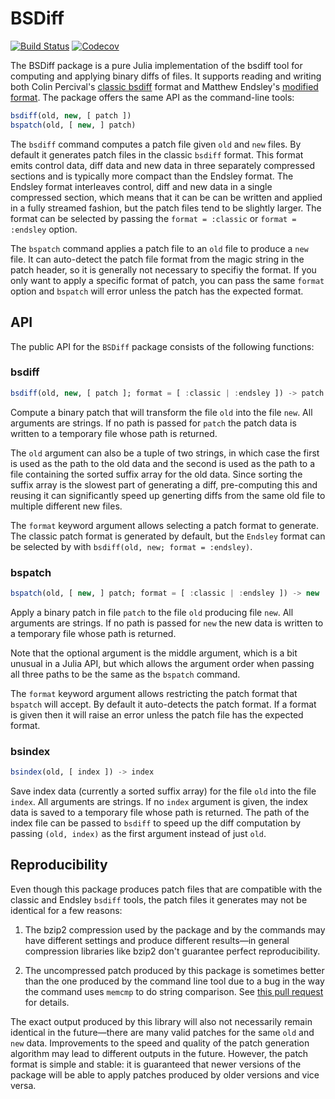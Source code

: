 # BSDiff

[![Build Status](https://travis-ci.org/JuliaIO/BSDiff.jl.svg?branch=master)](https://travis-ci.org/JuliaIO/BSDiff.jl)
[![Codecov](https://codecov.io/gh/JuliaIO/BSDiff.jl/branch/master/graph/badge.svg)](https://codecov.io/gh/JuliaIO/BSDiff.jl)

The BSDiff package is a pure Julia implementation of the bsdiff tool for
computing and applying binary diffs of files. It supports reading and writing
both Colin Percival's [classic bsdiff](http://www.daemonology.net/bsdiff/)
format and Matthew Endsley's [modified
format](https://github.com/mendsley/bsdiff). The package offers the same API as
the command-line tools:

```julia
bsdiff(old, new, [ patch ])
bspatch(old, [ new, ] patch)
```

The `bsdiff` command computes a patch file given `old` and `new` files. By
default it generates patch files in the classic `bsdiff` format. This format
emits control data, diff data and new data in three separately compressed
sections and is typically more compact than the Endsley format. The Endsley
format interleaves control, diff and new data in a single compressed section,
which means that it can be can be written and applied in a fully streamed
fashion, but the patch files tend to be slightly larger. The format can be
selected by passing the `format = :classic` or `format = :endsley` option.

The `bspatch` command applies a patch file to an `old` file to produce a `new`
file. It can auto-detect the patch file format from the magic string in the
patch header, so it is generally not necessary to specifiy the format. If you
only want to apply a specific format of patch, you can pass the same `format`
option and `bspatch` will error unless the patch has the expected format.

## API

The public API for the `BSDiff` package consists of the following functions:

<!-- BEGIN: copied from inline doc strings -->

### bsdiff

```julia
bsdiff(old, new, [ patch ]; format = [ :classic | :endsley ]) -> patch
```
Compute a binary patch that will transform the file `old` into the file `new`.
All arguments are strings. If no path is passed for `patch` the patch data is
written to a temporary file whose path is returned.

The `old` argument can also be a tuple of two strings, in which case the first
is used as the path to the old data and the second is used as the path to a file
containing the sorted suffix array for the old data. Since sorting the suffix
array is the slowest part of generating a diff, pre-computing this and reusing
it can significantly speed up generting diffs from the same old file to multiple
different new files.

The `format` keyword argument allows selecting a patch format to generate. The
classic patch format is generated by default, but the `Endsley` format can be
selected by with `bsdiff(old, new; format = :endsley)`.

### bspatch

```julia
bspatch(old, [ new, ] patch; format = [ :classic | :endsley ]) -> new
```
Apply a binary patch in file `patch` to the file `old` producing file `new`.
All arguments are strings. If no path is passed for `new` the new data is
written to a temporary file whose path is returned.

Note that the optional argument is the middle argument, which is a bit unusual
in a Julia API, but which allows the argument order when passing all three paths
to be the same as the `bspatch` command.

The `format` keyword argument allows restricting the patch format that `bspatch`
will accept. By default it auto-detects the patch format. If a format is given
then it will raise an error unless the patch file has the expected format.

### bsindex

```julia
bsindex(old, [ index ]) -> index
```
Save index data (currently a sorted suffix array) for the file `old` into the
file `index`. All arguments are strings. If no `index` argument is given, the
index data is saved to a temporary file whose path is returned. The path of the
index file can be passed to `bsdiff` to speed up the diff computation by passing
`(old, index)` as the first argument instead of just `old`.

<!-- END: copied from inline doc strings -->

## Reproducibility

Even though this package produces patch files that are compatible with the
classic and Endsley `bsdiff` tools, the patch files it generates may not be
identical for a few reasons:

1. The bzip2 compression used by the package and by the commands may have
   different settings and produce different results—in general compression
   libraries like bzip2 don't guarantee perfect reproducibility.

2. The uncompressed patch produced by this package is sometimes better than
   the one produced by the command line tool due to a bug in the way the
   command uses `memcmp` to do string comparison. See
   [this pull request](https://github.com/JuliaIO/BSDiff.jl/pull/8) for details.

The exact output produced by this library will also not necessarily remain
identical in the future—there are many valid patches for the same `old` and
`new` data. Improvements to the speed and quality of the patch generation
algorithm may lead to different outputs in the future. However, the patch format
is simple and stable: it is guaranteed that newer versions of the package will
be able to apply patches produced by older versions and vice versa.
